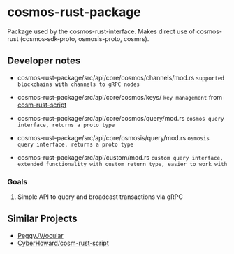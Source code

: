 # cosmos-rust-package
Package used by the cosmos-rust-interface. Makes direct use of cosmos-rust (cosmos‑sdk‑proto, osmosis-proto, cosmrs). 

## Developer notes

- cosmos-rust-package/src/api/core/cosmos/channels/mod.rs 
`supported blockchains with channels to gRPC nodes`

- cosmos-rust-package/src/api/core/cosmos/keys/
`key management` from [cosm-rust-script](https://github.com/CyberHoward/cosm-rust-script)

- cosmos-rust-package/src/api/core/cosmos/query/mod.rs 
`cosmos query interface, returns a proto type`

- cosmos-rust-package/src/api/core/osmosis/query/mod.rs 
`osmosis query interface, returns a proto type`

- cosmos-rust-package/src/api/custom/mod.rs 
`custom query interface, extended functionality with custom return type, easier to work with`

### Goals

1. Simple API to query and broadcast transactions via gRPC 



## Similar Projects

- <a href="https://github.com/PeggyJV/ocular">PeggyJV/ocular</a>
- <a href="https://github.com/CyberHoward/cosm-rust-script">CyberHoward/cosm-rust-script</a> 
